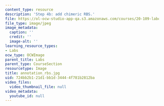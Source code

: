 ```yaml
---
content_type: resource
description: 'Step 4b: add chimeric RBS.'
file: https://ol-ocw-studio-app-qa.s3.amazonaws.com/courses/20-109-laboratory-fundamentals-in-biological-engineering-fall-2007/724bb2b121d1bb1d34444f781b2812ba_annotation_rbs.jpg
file_type: image/jpeg
image_metadata:
  caption: ''
  credit: ''
  image-alt: ''
learning_resource_types:
- Labs
ocw_type: OCWImage
parent_title: Labs
parent_type: CourseSection
resourcetype: Image
title: annotation_rbs.jpg
uid: 724bb2b1-21d1-bb1d-3444-4f781b2812ba
video_files:
  video_thumbnail_file: null
video_metadata:
  youtube_id: null
---
```

